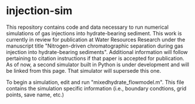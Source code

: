 # injection-sim


This repository contains code and data necessary to run numerical simulations of gas injections into hydrate-bearing sediment. This work is currently in review for publication at Water Resources Research under the manuscript title "Nitrogen-driven chromatographic separation during gas injection into hydrate-bearing sediments". Additional information will follow pertaining to citation instructions if that paper is accepted for publication. As of now, a second simulator built in Python is under development and will be linked from this page. That simulator will supersede this one.

To begin a simulation, edit and run "mixedhydrate_flowmodel.m". This file contains the simulation specific information (i.e., boundary condtions, grid points, save name, etc.)
